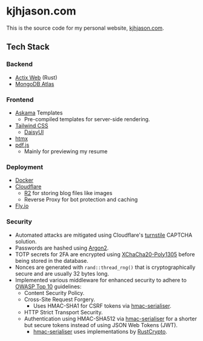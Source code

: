 # kjhjason.com

This is the source code for my personal website, [kjhjason.com](https://kjhjason.com).

## Tech Stack

### Backend

- [Actix Web](https://github.com/actix/actix-web) (Rust)
- [MongoDB Atlas](https://www.mongodb.com/)

### Frontend

- [Askama](https://github.com/djc/askama) Templates
  - Pre-compiled templates for server-side rendering.
- [Tailwind CSS](https://tailwindcss.com/)
  - [DaisyUI](https://daisyui.com/)
- [htmx](https://github.com/bigskysoftware/htmx)
- [pdf.js](https://github.com/mozilla/pdf.js)
  - Mainly for previewing my resume

### Deployment

- [Docker](https://www.docker.com/)
- [Cloudflare](https://www.cloudflare.com/)
  - [R2](https://www.cloudflare.com/developer-platform/r2/) for storing blog files like images
  - Reverse Proxy for bot protection and caching
- [Fly.io](https://fly.io/)

### Security

- Automated attacks are mitigated using Cloudflare's [turnstile](https://www.cloudflare.com/products/turnstile/) CAPTCHA solution.
- Passwords are hashed using [Argon2](https://github.com/RustCrypto/password-hashes/tree/master/argon2).
- TOTP secrets for 2FA are encrypted using [XChaCha20-Poly1305](https://github.com/RustCrypto/AEADs/tree/master/chacha20poly1305) before being stored in the database.
- Nonces are generated with `rand::thread_rng()` that is cryptographically secure and are usually 32 bytes long.
- Implemented various middleware for enhanced security to adhere to [OWASP Top 10](https://owasp.org/www-project-top-ten/) guidelines:
  - Content Security Policy.
  - Cross-Site Request Forgery.
    - Uses HMAC-SHA1 for CSRF tokens via [hmac-serialiser](https://github.com/KJHJason/hmac-serialiser/tree/master/rust).
  - HTTP Strict Transport Security.
  - Authentication using HMAC-SHA512 via [hmac-serialiser](https://github.com/KJHJason/hmac-serialiser/tree/master/rust) for a shorter but secure tokens instead of using JSON Web Tokens (JWT).
    - [hmac-serialiser](https://github.com/KJHJason/hmac-serialiser/tree/master/rust) uses implementations by [RustCrypto](https://github.com/RustCrypto).
